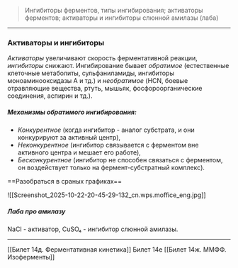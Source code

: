 
> Ингибиторы ферментов, типы ингибирования; активаторы ферментов; активаторы и ингибиторы слюнной амилазы (лаба)

---

### Активаторы и ингибиторы

_Активаторы_ увеличивают скорость ферментативной реакции, _ингибиторы_ снижают. Ингибирование бывает _обратимое_ (естественные клеточные метаболиты, сульфаниламиды, ингибиторы моноаминооксидазы А и тд.) и _необратимое_ (HCN, боевые отравляющие вещества, ртуть, мышьяк, фосфороорганические соединения, аспирин и тд.).  
  
##### Механизмы обратимого ингибирования:

- _Конкурентное_ (когда ингибитор - аналог субстрата, и они конкурируют за активный центр),
- _Неконкурентное_ (ингибитор связывается с ферментом вне активного центра и мешает его работе),
- _Бесконкурентное_ (ингибитор не способен связаться с ферментом, он воздействует только на фермент-субстратный комплекс).

==Разобраться в сраных графиках==

![[Screenshot_2025-10-22-20-45-29-132_cn.wps.moffice_eng.jpg]]

##### Лаба про амилазу

NaCl - активатор, CuSO₄ - ингибитор слюнной амилазы. 

---
[[Билет 14д. Ферментативная кинетика]]
Билет 14е
[[Билет 14ж. ММФФ. Изоферменты]]